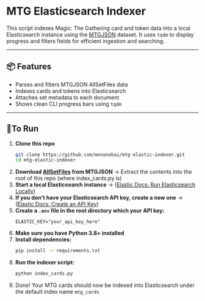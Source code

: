 # MTG Elasticsearch Indexer
This script indexes Magic: The Gathering card and token data into a local Elasticsearch instance using the [MTGJSON](https://mtgjson.com) dataset. It uses `tqdm` to display progress and filters fields for efficient ingestion and searching.

---

## 📦 Features

- Parses and filters MTGJSON AllSetFiles data
- Indexes cards and tokens into Elasticsearch
- Attaches set metadata to each document
- Shows clean CLI progress bars using `tqdm`

---

## 🚀To Run

1. **Clone this repo**
   ```bash
   git clone https://github.com/mononokai/mtg-elastic-indexer.git
   cd mtg-elastic-indexer
   ```
2. **Download [AllSetFiles](https://mtgjson.com/downloads/all-files/) from MTGJSON**
    → Extract the contents into the root of this repo (where index_cards.py is)
3. **Start a local Elasticsearch instance**
    → ([Elastic Docs: Run Elasticsearch Locally](https://www.elastic.co/docs/solutions/search/run-elasticsearch-locally))
4. **If you don't have your Elasticsearch API key, create a new one**
    → ([Elastic Docs: Create an API Key](https://www.elastic.co/docs/deploy-manage/api-keys/elasticsearch-api-keys#create-api-key))
5. **Create a `.env` file in the root directory which your API key:**
   ```env
   ELASTIC_KEY="your_api_key_here"
   ```
6. **Make sure you have Python 3.8+ installed**
7. **Install dependencies:** 
   ```bash
   pip install -r requirements.txt
   ```
8. **Run the indexer script:** 
   ```bash
   python index_cards.py
   ```
9.  Done! Your MTG cards should now be indexed into Elasticsearch under the default index name `mtg_cards`